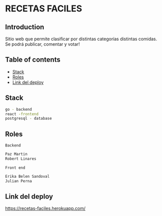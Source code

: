 
# RECETAS FACILES

## Introduction
Sitio web que permite clasificar por distintas categorías distintas comidas. Se podrá publicar, comentar y votar!

## Table of contents
* [Stack](#requeriments)
* [Roles](#run)
* [Link del deploy](#contributing)

## Stack
```sh
go - backend
react -frontend
postgresql - database
```
## Roles
`Backend`
```sh
Paz Martin
Robert Linares
```

`Front end`
```sh
Erika Belen Sandoval
Julian Perna
```
## Link del deploy
https://recetas-faciles.herokuapp.com/

